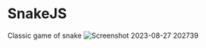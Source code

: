 # SnakeJS
Classic game of snake 
![Screenshot 2023-08-27 202739](https://github.com/KrzDyner/SnakeJS/assets/56389300/6e393bd0-d7ca-419e-976d-571c7a2b79a4)
